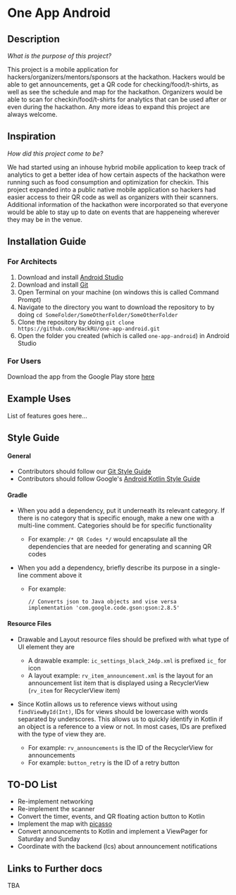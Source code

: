 # One App Android

## Description
*What is the purpose of this project?*

This project is a mobile application for hackers/organizers/mentors/sponsors at the hackathon. Hackers would be able to get announcements, get a QR code for checking/food/t-shirts, as well as see the schedule and map for the hackathon. Organizers would be able to scan for checkin/food/t-shirts for analytics that can be used after or even during the hackathon. Any more ideas to expand this project are always welcome.

## Inspiration
*How did this project come to be?*

We had started using an inhouse hybrid mobile application to keep track of analytics to get a better idea of how certain aspects of the hackathon were running such as food consumption and optimization for checkin. This project expanded into a public native mobile application so hackers had easier access to their QR code as well as organizers with their scanners. Additional information of the hackathon were incorporated so that everyone would be able to stay up to date on events that are happeneing wherever they may be in the venue.

## Installation Guide

### For Architects

1. Download and install [Android Studio](https://developer.android.com/studio/)
2. Download and install [Git](https://git-scm.com/downloads)
2. Open Terminal on your machine (on windows this is called Command Prompt)
3. Navigate to the directory you want to download the repository to by doing `cd SomeFolder/SomeOtherFolder/SomeOtherFolder`
4. Clone the repository by doing `git clone https://github.com/HackRU/one-app-android.git`
5. Open the folder you created (which is called `one-app-android`) in Android Studio

### For Users

Download the app from the Google Play store [here](https://play.google.com/store/apps/details?id=org.hackru.oneapp.hackru)

## Example Uses

List of features goes here...

## Style Guide
#### General
* Contributors should follow our [Git Style Guide](https://github.com/agis/git-style-guide)
* Contributors should follow Google's [Android Kotlin Style Guide](https://android.github.io/kotlin-guides/style.html)

#### Gradle
* When you add a dependency, put it underneath its relevant category. If there is no category that is specific enough, make a new one with a multi-line comment. Categories should be for specific functionality
    * For example: `/* QR Codes */` would encapsulate all the dependencies that are needed for generating and scanning QR codes

* When you add a dependency, briefly describe its purpose in a single-line comment above it
	* For example:
      ```
      // Converts json to Java objects and vise versa
      implementation 'com.google.code.gson:gson:2.8.5'
      ```

#### Resource Files
* Drawable and Layout resource files should be prefixed with what type of UI element they are
	* A drawable example: `ic_settings_black_24dp.xml` is prefixed `ic_` for icon
	* A layout example: `rv_item_announcement.xml` is the layout for an announcement list item that is displayed using a RecyclerView (`rv_item` for RecyclerView item)

* Since Kotlin allows us to reference views without using `findViewById(Int)`, IDs for views should be lowercase with words separated by underscores. This allows us to quickly identify in Kotlin if an object is a reference to a view or not. In most cases, IDs are prefixed with the type of view they are.
	* For example: `rv_announcements` is the ID of the RecyclerView for announcements
	* For example: `button_retry` is the ID of a retry button

## TO-DO List

* Re-implement networking
* Re-implement the scanner
* Convert the timer, events, and QR floating action button to Kotlin
* Implement the map with [picasso](http://square.github.io/picasso/)
* Convert announcements to Kotlin and implement a ViewPager for Saturday and Sunday
* Coordinate with the backend (lcs) about announcement notifications

## Links to Further docs

TBA
